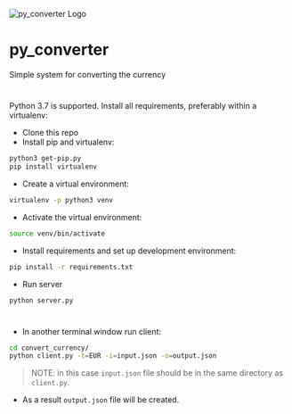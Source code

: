 ![py_converter Logo](https://apptha-blog.s3.amazonaws.com/blog/wp-content/uploads/2018/10/over.png)
# py_converter
Simple system for converting the currency 
#
Python 3.7 is supported. Install all requirements, preferably within a virtualenv:
* Clone this repo
* Install pip and virtualenv:
```bash
python3 get-pip.py
pip install virtualenv
```
* Create a virtual environment:
```bash
virtualenv -p python3 venv
```
* Activate the virtual environment:
```bash
source venv/bin/activate
```
* Install requirements and set up development environment:
```bash
pip install -r requirements.txt
```
* Run server
```bash
python server.py
```
#
* In another terminal window run client:
```bash
cd convert_currency/
python client.py -t=EUR -i=input.json -o=output.json
```

> NOTE: in this case `input.json` file should be in the same directory as `client.py`.
* As a result `output.json` file will be created. 